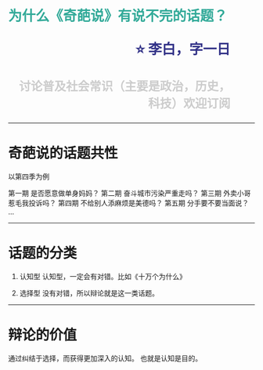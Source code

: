 <span style="color:#3A9">为什么《奇葩说》有说不完的话题？</span><p style="text-align:right;font-size:28px;margin-right:50px;color:#333388;">:star: 李白，字一日</p><p style="text-align:right;font-size:24px;margin-right:50px;color:#ccc">讨论普及社会常识（主要是政治，历史，科技）欢迎订阅</p>
===
---
奇葩说的话题共性
===
以第四季为例

第一期  是否愿意做单身妈妈？
第二期  奋斗城市污染严重走吗？
第三期  外卖小哥惹毛我投诉吗？
第四期  不给别人添麻烦是美德吗？
第五期  分手要不要当面说？
...

---
话题的分类
===
1. 认知型
认知型，一定会有对错。比如《十万个为什么》

2. 选择型
没有对错，所以辩论就是这一类话题。

---
辩论的价值
===
通过纠结于选择，而获得更加深入的认知。
也就是认知是目的。



